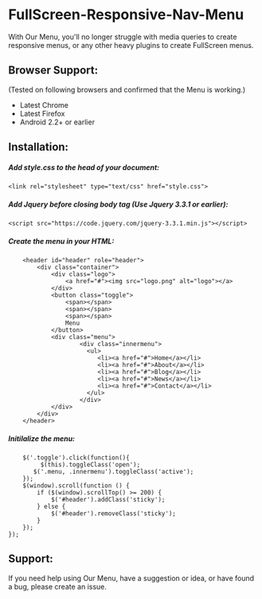 # FullScreen-Responsive-Nav-Menu
With Our Menu, you'll no longer struggle with media queries to create responsive menus, or any other heavy plugins to create FullScreen menus.
## Browser Support:
(Tested on following browsers and confirmed that the Menu is working.)
* Latest Chrome
* Latest Firefox
* Android 2.2+ or earlier
## Installation:

##### Add style.css to the head of your document:
```
<link rel="stylesheet" type="text/css" href="style.css"> 
```

##### Add Jquery before closing body tag (Use Jquery 3.3.1 or earlier):
```
<script src="https://code.jquery.com/jquery-3.3.1.min.js"></script>
```

##### Create the menu in your HTML:
```
	<header id="header" role="header">
		<div class="container">
			<div class="logo">
				<a href="#"><img src="logo.png" alt="logo"></a>
			</div>
			<button class="toggle">
				<span></span>
				<span></span>
				<span></span>
				Menu
			</button>
			<div class="menu">
			    	<div class="innermenu">
					  <ul>
					     <li><a href="#">Home</a></li>
					     <li><a href="#">About</a></li>
					     <li><a href="#">Blog</a></li>
					     <li><a href="#">News</a></li>
					     <li><a href="#">Contact</a></li>
					  </ul>
			    	</div>
			</div>
		</div>
	</header> 
```
##### Initilalize the menu:
```$(document).ready(function(){
    $('.toggle').click(function(){
    	 $(this).toggleClass('open');
       $('.menu, .innermenu').toggleClass('active');
    });
    $(window).scroll(function () {
        if ($(window).scrollTop() >= 200) {
            $('#header').addClass('sticky');
        } else {
            $('#header').removeClass('sticky');
        }
    });
});
```
## Support:
If you need help using Our Menu, have a suggestion or idea, or have found a bug, please create an issue.
